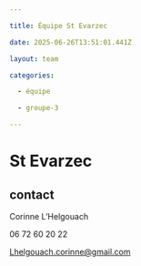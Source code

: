 ```yaml
---

title: Équipe St Evarzec 

date: 2025-06-26T13:51:01.441Z

layout: team

categories:

  - équipe

  - groupe-3

---
```


# St Evarzec 



## contact 

Corinne L’Helgouach

06 72 60 20 22

Lhelgouach.corinne@gmail.com

